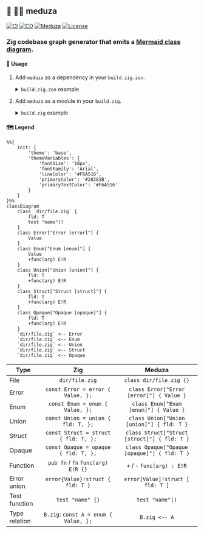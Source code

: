## :lizard: :mermaid: **meduza**

[![CI][ci-shield]][ci-url]
[![CD][cd-shield]][cd-url]
[![Meduza][mdz-shield]][mdz-url]
[![License][license-shield]][license-url]

### Zig codebase graph generator that emits a [Mermaid class diagram](https://mermaid.js.org/syntax/classDiagram.html).

#### :rocket: Usage

1. Add `meduza` as a dependency in your `build.zig.zon`.

    <details>

    <summary><code>build.zig.zon</code> example</summary>

    ```zig
    .{
        .name = "<name_of_your_package>",
        .version = "<version_of_your_package>",
        .dependencies = .{
            .meduza = .{
                .url = "https://github.com/tensorush/meduza/archive/<git_tag_or_commit_hash>.tar.gz",
                .hash = "<package_hash>",
            },
        },
    }
    ```

    Set `<package_hash>` to `12200000000000000000000000000000000000000000000000000000000000000000`, and Zig will provide the correct found value in an error message.

    </details>

2. Add `meduza` as a module in your `build.zig`.

    <details>

    <summary><code>build.zig</code> example</summary>

    ```zig
    const meduza = b.dependency("meduza", .{});
    exe.addModule("meduza", meduza.module("meduza"));
    ```

    </details>

#### :world_map: Legend

```mermaid
%%{
    init: {
        'theme': 'base',
        'themeVariables': {
            'fontSize': '18px',
            'fontFamily': 'Arial',
            'lineColor': '#F6A516',
            'primaryColor': '#28282B',
            'primaryTextColor': '#F6A516'
        }
    }
}%%
classDiagram
    class `dir/file.zig` {
        fld: T
        test "name"()
    }
    class Error["Error [error]"] {
        Value
    }
    class Enum["Enum [enum]"] {
        Value
        +func(arg) E!R
    }
    class Union["Union [union]"] {
        fld: T
        +func(arg) E!R
    }
    class Struct["Struct [struct]"] {
        fld: T
        +func(arg) E!R
    }
    class Opaque["Opaque [opaque]"] {
        fld: T
        +func(arg) E!R
    }
    `dir/file.zig` <-- Error
    `dir/file.zig` <-- Enum
    `dir/file.zig` <-- Union
    `dir/file.zig` <-- Struct
    `dir/file.zig` <-- Opaque
```

| Type          |                  Zig                  |                    Meduza                    |
|---------------|:-------------------------------------:|:--------------------------------------------:|
| File          |            `dir/file.zig`             |           `class dir/file.zig {}`            |
| Error         |   `const Error = error { Value, };`   |   `class Error["Error [error]"] { Value }`   |
| Enum          |    `const Enum = enum { Value, };`    |    `class Enum["Enum [enum]"] { Value }`     |
| Union         |  `const Union = union { fld: T, };`   |  `class Union["Union [union]"] { fld: T }`   |
| Struct        | `const Struct = struct { fld: T, };`  | `class Struct["Struct [struct]"] { fld: T }` |
| Opaque        | `const Opaque = opaque { fld: T, };`  | `class Opaque["Opaque [opaque]"] { fld: T }` |
| Function      |  `pub fn` / `fn` `func(arg) E!R {}`   |         `+` / `-` `func(arg) : E!R`          |
| Error union   |   `error{Value}!struct { fld: T }`    |       `error[Value]!struct [ fld: T ]`       |
| Test function |           `test "name" {}`            |               `test "name"()`                |
| Type relation | `B.zig`: `const A = enum { Value, };` |                `B.zig <-- A`                 |

<!-- MARKDOWN LINKS -->

[ci-shield]: https://img.shields.io/github/actions/workflow/status/tensorush/meduza/ci.yaml?branch=main&style=for-the-badge&logo=github&label=CI&labelColor=black
[ci-url]: https://github.com/tensorush/meduza/blob/main/.github/workflows/ci.yaml
[cd-shield]: https://img.shields.io/github/actions/workflow/status/tensorush/meduza/cd.yaml?branch=main&style=for-the-badge&logo=github&label=CD&labelColor=black
[cd-url]: https://github.com/tensorush/meduza/blob/main/.github/workflows/cd.yaml
[mdz-shield]: https://img.shields.io/badge/click-F6A516?style=for-the-badge&logo=zig&logoColor=F6A516&label=meduza&labelColor=black
[mdz-url]: https://tensorush.github.io/meduza/mdz.html
[license-shield]: https://img.shields.io/github/license/tensorush/meduza.svg?style=for-the-badge&labelColor=black&kill_cache=1
[license-url]: https://github.com/tensorush/meduza/blob/main/LICENSE.md
